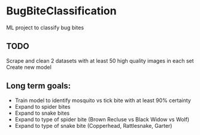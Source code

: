 # BugBiteClassification
ML project to classify bug bites

## TODO
Scrape and clean 2 datasets with at least 50 high quality images in each set <br/>
Create new model <br/>

## Long term goals:

- Train model to identify mosquito vs tick bite with at least 90% certainty
- Expand to spider bites
- Expand to snake bites
- Expand to type of spider bite (Brown Recluse vs Black Widow vs Wolf)
- Expand to type of snake bite (Copperhead, Rattlesnake, Garter) 


